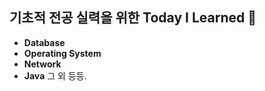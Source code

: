 ## 기초적 전공 실력을 위한 Today I Learned 🥰

+ **Database**
+ **Operating System**
+ **Network**
+ **Java**
그 외 등등.
